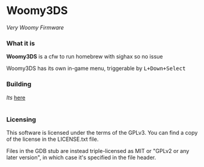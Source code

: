 # Woomy3DS
*Very Woomy Firmware*

### What it is
**Woomy3DS** is a cfw to run homebrew with sighax so no issue

Woomy3DS has its own in-game menu, triggerable by <kbd>L+Down+Select</kbd>

### Building
*Its* [ here](https://linuxtheds.github.io)

#
### Licensing
This software is licensed under the terms of the GPLv3. You can find a copy of the license in the LICENSE.txt file.

Files in the GDB stub are instead triple-licensed as MIT or "GPLv2 or any later version", in which case it's specified in the file header.

